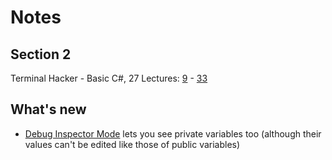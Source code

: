 # Notes
## Section 2
Terminal Hacker - Basic C#, 27 Lectures: [9](https://www.udemy.com/unitycourse2/learn/v4/t/lecture/8047452) - [33](https://www.udemy.com/unitycourse2/learn/v4/t/lecture/8238578)

## What's new
- [Debug Inspector Mode](https://docs.unity3d.com/Manual/InspectorOptions.html) lets you see private variables too (although their values can't be edited like those of public variables)
